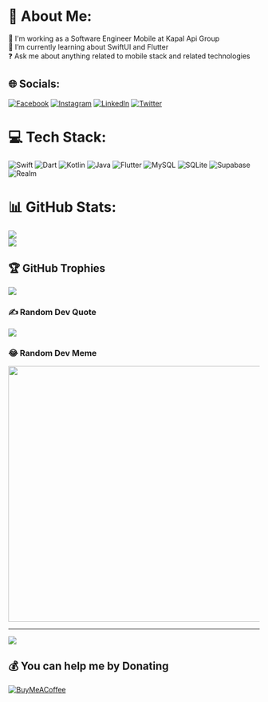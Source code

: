 # 💫 About Me:
🔭 I'm working as a Software Engineer Mobile at Kapal Api Group<br>🌱 I’m currently learning about SwiftUI and Flutter<br>❓ Ask me about anything related to mobile stack and related technologies


## 🌐 Socials:
[![Facebook](https://img.shields.io/badge/Facebook-%231877F2.svg?logo=Facebook&logoColor=white)](https://facebook.com/madz.243) [![Instagram](https://img.shields.io/badge/Instagram-%23E4405F.svg?logo=Instagram&logoColor=white)](https://instagram.com/ahmdmau) [![LinkedIn](https://img.shields.io/badge/LinkedIn-%230077B5.svg?logo=linkedin&logoColor=white)](https://linkedin.com/in/ahmadmau) [![Twitter](https://img.shields.io/badge/Twitter-%231DA1F2.svg?logo=Twitter&logoColor=white)](https://twitter.com/besokkkganteng) 

# 💻 Tech Stack:
![Swift](https://img.shields.io/badge/swift-F54A2A?style=for-the-badge&logo=swift&logoColor=white) ![Dart](https://img.shields.io/badge/dart-%230175C2.svg?style=for-the-badge&logo=dart&logoColor=white) ![Kotlin](https://img.shields.io/badge/kotlin-%230095D5.svg?style=for-the-badge&logo=kotlin&logoColor=white) ![Java](https://img.shields.io/badge/java-%23ED8B00.svg?style=for-the-badge&logo=java&logoColor=white) ![Flutter](https://img.shields.io/badge/Flutter-%2302569B.svg?style=for-the-badge&logo=Flutter&logoColor=white) ![MySQL](https://img.shields.io/badge/mysql-%2300f.svg?style=for-the-badge&logo=mysql&logoColor=white) ![SQLite](https://img.shields.io/badge/sqlite-%2307405e.svg?style=for-the-badge&logo=sqlite&logoColor=white) 	![Supabase](https://img.shields.io/badge/Supabase-3ECF8E?style=for-the-badge&logo=supabase&logoColor=white) ![Realm](https://img.shields.io/badge/Realm-39477F?style=for-the-badge&logo=realm&logoColor=white)
# 📊 GitHub Stats:
![](https://github-readme-stats.vercel.app/api?username=ahmdmau&theme=radical&hide_border=false&include_all_commits=true&count_private=true)<br/>
![](https://github-readme-streak-stats.herokuapp.com/?user=ahmdmau&theme=radical&hide_border=false)<br/>

## 🏆 GitHub Trophies
![](https://github-profile-trophy.vercel.app/?username=ahmdmau&theme=radical&no-frame=false&no-bg=true&margin-w=4)

### ✍️ Random Dev Quote
![](https://quotes-github-readme.vercel.app/api?type=horizontal&theme=radical)

### 😂 Random Dev Meme
<img src="https://random-memer.herokuapp.com/" width="512px"/>

---
[![](https://visitcount.itsvg.in/api?id=ahmdmau&icon=6&color=0)](https://visitcount.itsvg.in)

  ## 💰 You can help me by Donating
  [![BuyMeACoffee](https://img.shields.io/badge/Buy%20Me%20a%20Coffee-ffdd00?style=for-the-badge&logo=buy-me-a-coffee&logoColor=black)](https://buymeacoffee.com/ahmadmau) 

  
<!-- Proudly created with GPRM ( https://gprm.itsvg.in ) -->
